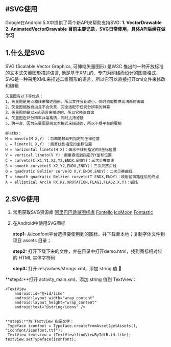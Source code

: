 #SVG使用
----------

Google在Android 5.X中提供了两个新API来帮助支持SVG:
__1. VectorDrawable__
__2. AnimatedVectorDrawable__
__目前主要记录，SVG日常使用，具体API后续在做学习__

## 1.什么是SVG
SVG (Scalable Vector Graphics, 可伸缩矢量图形) 是W3C 推出的一种开放标准的文本式矢量图形描述语言,
他是基于XML的、专门为网络而设计的图像格式，SVG是一种采用XML来描述二维图形的语言，所以它可以直接打开xml文件来修改和编辑

    矢量图有以下等优点：
    1、矢量图是用点和线来描述图形，所以文件会比较小，同时也能提供高清晰的画面
    2、矢量图缩放自由且不会失真，完全适配于任何分辨率的屏幕
    3、矢量图的是以xml语言来描述的，所以它修改自如
    4、矢量图色彩分辨率非常高清，同时支持滤镜
    5、跨平台，因为矢量图是纯文本格式来描述的，所以不受平台的限制

    《Path》：
    M = moveto(M X,Y) ：将画笔移动到指定的坐标位置
    L = lineto(L X,Y) ：画直线到指定的坐标位置
    H = horizontal lineto(H X)：画水平线到指定的X坐标位置
    V = vertical lineto(V Y)：画垂直线到指定的Y坐标位置
    C = curveto(C X1,Y1,X2,Y2,ENDX,ENDY)：三次贝赛曲线
    S = smooth curveto(S X2,Y2,ENDX,ENDY)：三次贝赛曲线
    Q = quadratic Belzier curve(Q X,Y,ENDX,ENDY)：二次贝赛曲线
    T = smooth quadratic Belzier curveto(T ENDX,ENDY)：映射前面路径后的终点
    A = elliptical Arc(A RX,RY,XROTATION,FLAG1,FLAG2,X,Y)：弧线

## 2.SVG使用

 1. 常用获取SVG资源库
 [阿里巴巴适量图标库][1]
 [Fontello][2]
 [IcoMoon][3]
 [Fontastic][4]


  [1]: http://www.iconfont.cn
  [2]: http://fontello.com/
  [3]: http://icomoon.io/
  [4]: http://app.fontastic.me/

 2. 在Android中使用SVG图标

     **step1:** 从iconfont平台选择要使用到的图标，并下载至本地；复制字体文件到项目 assets 目录；

    **step2:** 打开下载下来的文件，并在目录中打开demo.html，找到图标相对应的 HTML 实体字符码

    **step3:** 打开 res/values/strings.xml，添加 string 值
        <string name="icons">&#xe640;</string>

   **step4:**打开 activity_main.xml，添加 string 值到 TextView：

    <TextView
        android:id="@+id/like"
        android:layout_width="wrap_content"
        android:layout_height="wrap_content"
        android:text="@string/icons" />


    **step5:**为 TextView 指定文字： 
     Typeface iconfont = Typeface.createFromAsset(getAssets(), "iconfont/iconfont.ttf");
     TextView textview = (TextView)findViewById(R.id.like);
    textview.setTypeface(iconfont);



